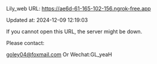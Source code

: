 Lily_web URL: https://ae6d-61-165-102-156.ngrok-free.app

Updated at: 2024-12-09 12:19:03

If you cannot open this URL, the server might be down.

Please contact: 

goley04@foxmail.com Or Wechat:GL_yeaH